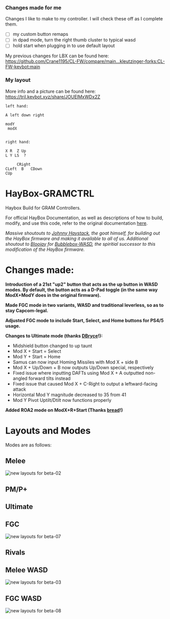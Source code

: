 ### Changes made for me

Changes I like to make to my controller.
I will check these off as I complete them.
- [ ] my custom button remaps
- [ ] in dpad mode, turn the right thumb cluster to typical wasd
- [ ] hold start when plugging in to use default layout

My previous changes for LBX can be found here:
https://github.com/Crane1195/CL-FW/compare/main...kleutzinger-forks:CL-FW-kevbot:main


### My layout

More info and a picture can be found here:
https://tril.kevbot.xyz/share/JOUElMxWDx2Z

```
left hand:

A left down right

modY
 modX


right hand:

X R  Z Up
L Y LS  ?

     CRight
CLeft  B   CDown
CUp
```


# HayBox-GRAMCTRL
 Haybox Build for GRAM Controllers.

 For official HayBox Documentation, as well as descriptions of how to build, modify, and use this code, refer to the original documentation [here](https://github.com/JonnyHaystack/HayBox).

 *Massive shoutouts to [Johnny Haystack](https://github.com/JonnyHaystack), the goat himself, for building out the HayBox firmware and making it available to all of us. Additional shoutout to [Bloojay](https://github.com/UMS-Ultra) for [Bubblebox-WASD](https://github.com/UMS-Ultra/BubbleBox-Firmware/tree/BubbleBox-WASD-Firmware), the spiritial successor to this modification of the HayBox firmware.*

# Changes made:
**Introduction of a 21st "up2" button that acts as the up button in WASD modes. By default, the button acts as a D-Pad toggle (in the same way ModX+ModY does in the original firmware).**

**Made FGC mode in two variants, WASD and traditional leverless, so as to stay Capcom-legal.**

**Adjusted FGC mode to include Start, Select, and Home buttons for PS4/5 usage.**

**Changes to Ultimate mode (thanks [DBryce](https://github.com/dbryce712)!):**
- Midshield button changed to up taunt
- Mod X + Start = Select
- Mod Y + Start = Home
- Samus can now input Homing Missiles with Mod X + side B
- Mod X + Up/Down + B now outputs Up/Down special, respectively
- Fixed issue where inputting DAFTs using Mod X + A outputted non-angled forward tilts instead
- Fixed issue that caused Mod X + C-Right to output a leftward-facing attack
- Horizontal Mod Y magnitude decreased to 35 from 41
- Mod Y Pivot Uptilt/Dtilt now functions properly

**Added ROA2 mode on ModX+R+Start (Thanks [bread](https://github.com/7SlicesOfBread)!)**

# Layouts and Modes
Modes are as follows:
## Melee
![new layouts for beta-02](https://github.com/user-attachments/assets/92fe4ce2-c0be-4082-ac32-df7343447c43)

## PM/P+

## Ultimate

## FGC
![new layouts for beta-07](https://github.com/user-attachments/assets/ead6591d-154d-425d-a923-806b92183f10)

## Rivals

## Melee WASD
![new layouts for beta-03](https://github.com/user-attachments/assets/a47b83f8-9569-410d-a636-7781e738512c)

## FGC WASD
![new layouts for beta-08](https://github.com/user-attachments/assets/d5d19fae-12ec-4126-b88c-31c09eed7d2e)
